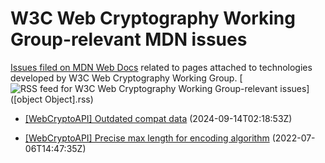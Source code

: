# W3C Web Cryptography Working Group-relevant MDN issues

[Issues filed on MDN Web Docs](https://github.com/mdn/content/issues) related to pages attached to technologies developed by W3C Web Cryptography Working Group. [![RSS feed for W3C Web Cryptography Working Group-relevant issues](https://www.w3.org/QA/2007/04/feed_icon)]([object Object].rss)

* [\[WebCryptoAPI\] Outdated compat data](https://github.com/mdn/content/issues/35882) (2024-09-14T02:18:53Z)
  
* [\[WebCryptoAPI\] Precise max length for encoding algorithm](https://github.com/mdn/content/issues/18045) (2022-07-06T14:47:35Z)
  
